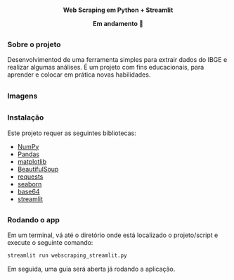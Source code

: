 <h4 align="center"> 
	Web Scraping em Python + Streamlit
  
  Em andamento 🚧
</h4>

##

### Sobre o projeto

Desenvolvimentod de uma ferramenta simples para extrair dados do IBGE e realizar algumas análises. É um projeto com fins educacionais, para aprender e colocar em prática novas habilidades.

##

### Imagens

##

### Instalação

 Este projeto requer as seguintes bibliotecas:
- [NumPy](http://www.numpy.org/)
- [Pandas](http://pandas.pydata.org/)
- [matplotlib](http://matplotlib.org/)
- [BeautifulSoup](https://www.crummy.com/software/BeautifulSoup/bs4/doc/)
- [requests](http://docs.python-requests.org/en/master/)
- [seaborn](https://seaborn.pydata.org/installing.html/)
- [base64](https://docs.python.org/pt-br/3.7/library/base64.html)
- [streamlit](https://docs.streamlit.io/en/stable/)

##

### Rodando o app

Em um terminal, vá até o diretório onde está localizado o projeto/script e execute o seguinte comando:
```bash
streamlit run webscraping_streamlit.py
```
Em seguida, uma guia será aberta já rodando a aplicação.

